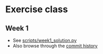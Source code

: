 # Exercise class

## Week 1

- See [scripts/week1_solution.py](scripts/week1_solution.py)
- Also browse through the [commit
  history](https://github.com/ai-for-humanity-ucph/2025-exercises/commits/main/)
